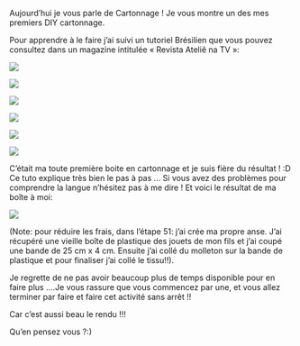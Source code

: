 Aujourd’hui je vous parle de Cartonnage ! Je vous montre un des mes premiers DIY cartonnage.

Pour apprendre à le faire j’ai suivi un tutoriel Brésilien que vous pouvez consultez dans un magazine intitulée « Revista Ateliê na TV »:

![](/static/images/thumbs/1.png)

![](/static/images/thumbs/2.png)

![](/static/images/thumbs/3.png)

![](/static/images/thumbs/4.png)

![](/static/images/thumbs/5.png)

![](/static/images/thumbs/6.png)

C’était ma toute première boite en cartonnage et je suis fière du résultat ! :D Ce tuto explique très bien le pas à pas … Si vous avez des problèmes pour comprendre la langue n’hésitez pas à me dire ! Et voici le résultat de ma boîte à moi:

![](/static/images/thumbs/image23.png)

(Note: pour réduire les frais, dans l’étape 51: j’ai crée ma propre anse. J’ai récupéré une vieille boîte de plastique des jouets de mon fils et j’ai coupé une bande de 25 cm x 4 cm. Ensuite j’ai collé du molleton sur la bande de plastique et pour finaliser j’ai collé le tissu!!).

Je regrette de ne pas avoir beaucoup plus de temps disponible pour en faire plus ….Je vous rassure que vous commencez par une, et vous allez terminer par faire et faire cet activité sans arrêt !!

Car c’est aussi beau le rendu !!!

Qu’en pensez vous ?:)